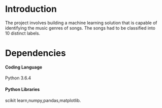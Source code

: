 # Introduction
The project involves building a machine learning solution that is capable of identifying the music genres of songs. The songs had to be classified into 10 distinct labels. 
 
# Dependencies 
#### Coding Language 
Python 3.6.4

#### Python Libraries 
scikit learn,numpy,pandas,matplotlib.
